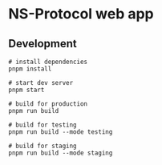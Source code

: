 # NS-Protocol web app

## Development

```shell
# install dependencies
pnpm install

# start dev server
pnpm start

# build for production
pnpm run build

# build for testing
pnpm run build --mode testing

# build for staging
pnpm run build --mode staging
```
